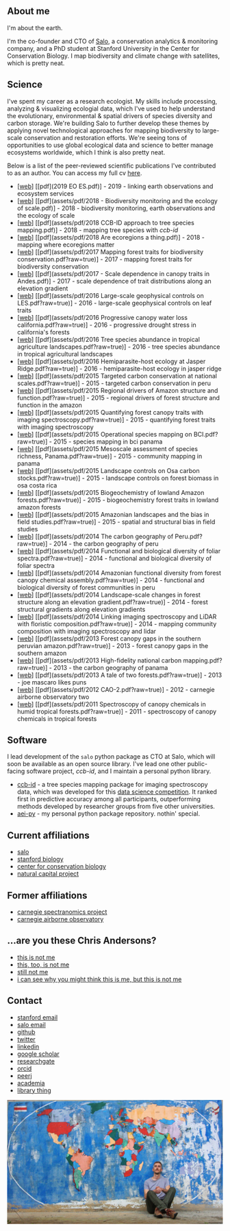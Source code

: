 <html>
  <head>
    <link rel="shortcut icon" type="image/x-icon" href="favicon.ico">
  </head>
</html>

## About me

I'm about the earth. 

I'm the co-founder and CTO of [Salo](https://salo.ai), a conservation analytics & monitoring company, and a PhD student at Stanford University in the Center for Conservation Biology. I map biodiversity and climate change with satellites, which is pretty neat.

## Science

I've spent my career as a research ecologist. My skills include processing, analyzing & visualizing ecologial data, which I've used to help understand the evolutionary, environmental & spatial drivers of species diversity and carbon storage. We're building Salo to further develop these themes by applying novel technological approaches for mapping biodiversity to large-scale conservation and restoration efforts. We're seeing tons of opportunities to use global ecological data and science to better manage ecosystems worldwide, which I think is also pretty neat. 

Below is a list of the peer-reviewed scientific publications I've contributed to as an author. You can access my full cv [here](assets/pdf/cv.pdf?raw=true).

- [[web](https://www.sciencedirect.com/science/article/pii/S0048969719306382)] [[pdf](2019 EO ES.pdf)] - 2019 - linking earth observations and ecosystem services
- [[web](https://onlinelibrary.wiley.com/doi/abs/10.1111/ele.13106)] [[pdf](assets/pdf/2018 - Biodiversity monitoring and the ecology of scale.pdf)] - 2018 - biodiversity monitoring, earth observations and the ecology of scale
- [[web](https://peerj.com/articles/5666/)] [[pdf](assets/pdf/2018 CCB-ID approach to tree species mapping.pdf)] - 2018 - mapping tree species with *ccb-id*
- [[web](https://www.nature.com/articles/s41559-018-0709-x)] [[pdf](assets/pdf/2018 Are ecoregions a thing.pdf)] - 2018 - mapping where ecoregions matter
- [[web](http://science.sciencemag.org/content/355/6323/385.abstract)] [[pdf](assets/pdf/2017 Mapping forest traits for biodiversity conservation.pdf?raw=true)] - 2017 - mapping forest traits for biodiversity conservation
- [[web](http://onlinelibrary.wiley.com/doi/10.1111/nph.14068/full)] [[pdf](assets/pdf/2017 - Scale dependence in canopy traits in Andes.pdf)] - 2017 - scale dependence of trait distributions along an elevation gradient
- [[web](http://www.pnas.org/content/113/28/E4043.short)] [[pdf](assets/pdf/2016 Large-scale geophysical controls on LES.pdf?raw=true)] - 2016 - large-scale geophysical controls on leaf traits
- [[web](http://www.pnas.org/content/113/2/E249.short)] [[pdf](assets/pdf/2016 Progressive canopy water loss california.pdf?raw=true)] - 2016 - progressive drought stress in california's forests
- [[web](http://www.mdpi.com/2072-4292/8/2/161/htm)] [[pdf](assets/pdf/2016 Tree species abundance in tropical agriculture landscapes.pdf?raw=true)] - 2016 - tree species abundance in tropical agricultural landscapes
- [[web](http://onlinelibrary.wiley.com/doi/10.1890/14-2429/full)] [[pdf](assets/pdf/2016 Hemiparasite-host ecology at Jasper Ridge.pdf?raw=true)] - 2016 - hemiparasite-host ecology in jasper ridge
- [[web](http://www.pnas.org/content/111/47/E5016.short)] [[pdf](assets/pdf/2015 Targeted carbon conservation at national scales.pdf?raw=true)] - 2015 - targeted carbon conservation in peru
- [[web](http://journals.plos.org/plosone/article?id=10.1371/journal.pone.0119887)] [[pdf](assets/pdf/2015 Regional drivers of Amazon structure and function.pdf?raw=true)] - 2015 - regional drivers of forest structure and function in the amazon
- [[web](https://www.sciencedirect.com/science/article/pii/S0034425714004520)] [[pdf](assets/pdf/2015 Quantifying forest canopy traits with imaging spectroscopy.pdf?raw=true)] - 2015 - quantifying forest traits with imaging spectroscopy
- [[web](http://journals.plos.org/plosone/article?id=10.1371/journal.pone.0118403)] [[pdf](assets/pdf/2015 Operational species mapping on BCI.pdf?raw=true)] - 2015 - species mapping in bci panama
- [[web](https://www.sciencedirect.com/science/article/pii/S0034425715001455)] [[pdf](assets/pdf/2015 Mesoscale assessment of species richness, Panama.pdf?raw=true)] - 2015 - community mapping in panama
- [[web](http://journals.plos.org/plosone/article?id=10.1371/journal.pone.0126748)] [[pdf](assets/pdf/2015 Landscape controls on Osa carbon stocks.pdf?raw=true)] - 2015 - landscape controls on forest biomass in osa costa rica
- [[web](https://www.nature.com/articles/ngeo2443)] [[pdf](assets/pdf/2015 Biogeochemistry of lowland Amazon forests.pdf?raw=true)] - 2015 - biogeochemistry forest traits in lowland amazon forests
- [[web](http://www.pnas.org/content/111/48/E5224.short)] [[pdf](assets/pdf/2015 Amazonian landscapes and the bias in field studies.pdf?raw=true)] - 2015 - spatial and structural bias in field studies
- [[web](http://scholar.google.com/scholar?cluster=7577427034590117922&hl=en&oi=scholarr)] [[pdf](assets/pdf/2014 The carbon geography of Peru.pdf?raw=true)] - 2014 - the carbon geography of peru
- [[web](http://onlinelibrary.wiley.com/doi/10.1111/nph.12895/full)] [[pdf](assets/pdf/2014 Functional and biological diversity of foliar spectra.pdf?raw=true)] - 2014 - functional and biological diversity of foliar spectra
- [[web](http://www.pnas.org/content/111/15/5604.short)] [[pdf](assets/pdf/2014 Amazonian functional diversity from forest canopy chemical assembly.pdf?raw=true)] - 2014 - functional and biological diversity of forest communities in peru
- [[web](http://search.proquest.com/openview/88de96278eeaf43b354058593b4b5771/1?pq-origsite=gscholar&cbl=105740)] [[pdf](assets/pdf/2014 Landscape-scale changes in forest structure along an elevation gradient.pdf?raw=true)] - 2014 - forest structural gradients along elevation gradients
- [[web](https://www.sciencedirect.com/science/article/pii/S0034425714000972)] [[pdf](assets/pdf/2014 Linking imaging spectroscopy and LiDAR with floristic composition.pdf?raw=true)] - 2014 - mapping community composition with imaging spectroscopy and lidar
- [[web](http://journals.plos.org/plosone/article?id=10.1371/journal.pone.0060875)] [[pdf](assets/pdf/2013 Forest canopy gaps in the southern peruvian amazon.pdf?raw=true)] - 2013 - forest canopy gaps in the southern amazon
- [[web](https://link.springer.com/article/10.1186/1750-0680-8-7)] [[pdf](assets/pdf/2013 High-fidelity national carbon mapping.pdf?raw=true)] - 2013 - the carbon geography of panama
- [[web](http://journals.plos.org/plosone/article?id=10.1371/journal.pone.0085993)] [[pdf](assets/pdf/2013 A tale of two forests.pdf?raw=true)] - 2013 - joe mascaro likes puns
- [[web](https://www.sciencedirect.com/science/article/pii/S0034425712002489)] [[pdf](assets/pdf/2012 CAO-2.pdf?raw=true)] - 2012 - carnegie airborne observatory two
- [[web](https://www.sciencedirect.com/science/article/pii/S0034425711003245)] [[pdf](assets/pdf/2011 Spectroscopy of canopy chemicals in humid tropical forests.pdf?raw=true)] - 2011 - spectroscopy of canopy chemicals in tropical forests

## Software

I lead development of the `salo` python package as CTO at Salo, which will soon be available as an open source library. I've lead one other public-facing software project, *ccb-id*, and I maintain a personal python library.

- [ccb-id](https://github.com/stanford-ccb/ccb-id) - a tree species mapping package for imaging spectroscopy data, which was developed for this [data science competition](https://peerj.com/articles/5843/). It ranked first in predictive accuracy among all participants, outperforming methods developed by researcher groups from five other universities.
- [aei-py](https://github.com/christobal54/aei-py) - my personal python package repository. nothin' special.

## Current affiliations

- [salo](https://salo.ai)
- [stanford biology](https://biology.stanford.edu)
- [center for conservation biology](https://ccb.stanford.edu)
- [natural capital project](https://www.naturalcapitalproject.org/people/#students)

## Former affiliations

- [carnegie spectranomics project](https://cao.carnegiescience.edu/spectranomics)
- [carnegie airborne observatory](https://cao.carnegiescience.edu)

## ...are you these Chris Andersons?

- [this is not me](https://en.wikipedia.org/wiki/Chris_Andersen)
- [this, too, is not me](https://en.wikipedia.org/wiki/Chris_Anderson_(writer))
- [still not me](https://en.wikipedia.org/wiki/Chris_Anderson_(entrepreneur))
- [i can see why you might think this is me, but this is not me](https://en.wikipedia.org/wiki/Christopher_B._Anderson)

## Contact

- [stanford email](mailto:cbanders@stanford.edu)
- [salo email](mailto:cba@salo.ai)
- [github](https://github.com/earth-chris)
- [twitter](https://twitter.com/earth_chris)
- [linkedin](https://www.linkedin.com/in/christopher-b-anderson/)
- [google scholar](https://scholar.google.com/citations?user=LoGxS40AAAAJ&hl=en)
- [researchgate](https://www.researchgate.net/profile/Christopher_Anderson22)
- [orcid](https://orcid.org/0000-0001-7392-4368)
- [peerj](https://peerj.com/cbanderson/)
- [academia](https://stanford.academia.edu/ChristopherAnderson)
- [library thing](http://www.librarything.com/catalog/anderzen)

![earth chris](assets/img/map-seated.jpg?raw=true "earth chris")
